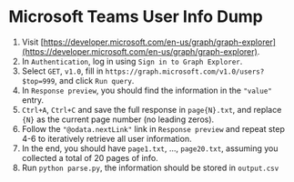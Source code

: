 # Microsoft Teams User Info Dump

1. Visit [https://developer.microsoft.com/en-us/graph/graph-explorer](https://developer.microsoft.com/en-us/graph/graph-explorer).
2. In `Authentication`, log in using `Sign in to Graph Explorer`.
3. Select `GET`, `v1.0`, fill in `https://graph.microsoft.com/v1.0/users?$top=999`, and click `Run query`.
4. In `Response preview`, you should find the information in the `"value"` entry.
5. `Ctrl+A`, `Ctrl+C` and save the full response in `page{N}.txt`, and replace `{N}` as the current page number (no leading zeros).
6. Follow the `"@odata.nextLink"` link in `Response preview` and repeat step 4-6 to iteratively retrieve all user information.
7. In the end, you should have `page1.txt`, ..., `page20.txt`, assuming you collected a total of 20 pages of info.
8. Run `python parse.py`, the information should be stored in `output.csv`
